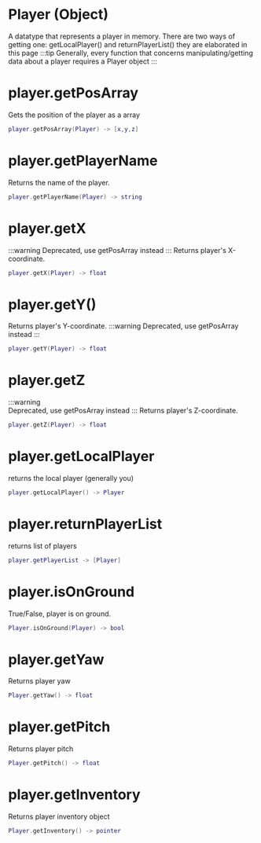 # Player (Object)
A datatype that represents a player in memory. 
There are two ways of getting one:
getLocalPlayer()
and returnPlayerList()
they are elaborated in this page
:::tip
Generally, every function that concerns manipulating/getting data about a player requires a Player object
:::

# player.getPosArray
Gets the position of the player as a array
```lua
player.getPosArray(Player) -> [x,y,z]
```
# player.getPlayerName

Returns the name of the player.
```lua
player.getPlayerName(Player) -> string
```

# player.getX
:::warning
Deprecated, use getPosArray instead
:::
Returns player's X-coordinate.
```lua
player.getX(Player) -> float
```

# player.getY()
Returns player's Y-coordinate.
:::warning
Deprecated, use getPosArray instead
:::
```lua
player.getY(Player) -> float
```

# player.getZ
:::warning  
Deprecated, use getPosArray instead
:::
Returns player's Z-coordinate.
```lua
player.getZ(Player) -> float
```
# player.getLocalPlayer
returns the local player (generally you)
````lua
player.getLocalPlayer() -> Player
````
# player.returnPlayerList
returns list of players
```lua
player.getPlayerList -> [Player]
```
# player.isOnGround
True/False, player is on ground.
```lua
Player.isOnGround(Player) -> bool
```
# player.getYaw
Returns player yaw
```lua
Player.getYaw() -> float
```
# player.getPitch
Returns player pitch
```lua
Player.getPitch() -> float
```
# player.getInventory
Returns player inventory object
```lua
Player.getInventory() -> pointer
```